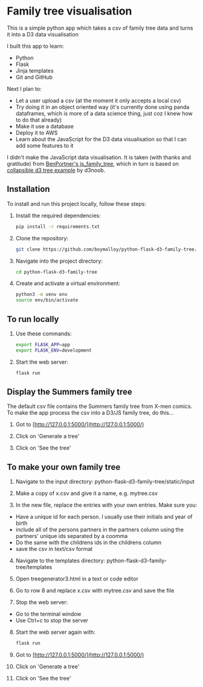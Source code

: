 # Family tree visualisation

This is a simple python app which takes a csv of family tree data and turns it into a D3 data visualisation 

I built this app to learn:
* Python
* Flask
* Jinja templates
* Git and GitHub

Next I plan to:
* Let a user upload a csv (at the moment it only accepts a local csv)
* Try doing it in an object oriented way (it's currently done using panda dataframes, which is more of a data science thing, just coz I knew how to do that already)
* Make it use a database
* Deploy it to AWS
* Learn about the JavaScript for the D3 data visualisation so that I can add some features to it 

I didn't make the JavaScript data visualisation. It is taken (with thanks and gratitude) from [BenPortner's js_family_tree](https://github.com/BenPortner/js_family_tree), which in turn is based on [collapsible d3 tree example](https://gist.github.com/d3noob/43a860bc0024792f8803bba8ca0d5ecd) by d3noob.

## Installation
To install and run this project locally, follow these steps:

1. Install the required dependencies:
    ```bash
    pip install -r requirements.txt
    ```
    
2. Clone the repository:
    ```bash
    git clone https://github.com/boymalloy/python-flask-d3-family-tree.git
    ```

3. Navigate into the project directory:
    ```bash
    cd python-flask-d3-family-tree
    ```

4. Create and activate a virtual environment:
    ```bash
    python3 -m venv env
    source env/bin/activate
    ```
## To run locally

1. Use these commands:
    ```bash
    export FLASK_APP=app
    export FLASK_ENV=development
    ```
2. Start the web server:
    ```bash
    flask run
    ```
## Display the Summers family tree

The default csv file contains the Summers family tree from X-men comics. To make the app process the csv into a D3/JS family tree, do this...

1. Got to [http://127.0.0.1:5000/](http://127.0.0.1:5000/)

2. Click on 'Generate a tree'

3. Click on 'See the tree'

## To make your own family tree

1. Navigate to the input directory: python-flask-d3-family-tree/static/input

2. Make a copy of x.csv and give it a name, e.g. mytree.csv

3. In the new file, replace the entries with your own entries. Make sure you:
* Have a unique id for each person. I usually use their initials and year of birth
* include all of the persons partners in the partners column using the partners' unique ids separated by a coomma
* Do the same with the childrens ids in the childrens column
* save the csv in text/csv format

4. Navigate to the templates directory: python-flask-d3-family-tree/templates

5. Open treegenerator3.html in a text or code editor

6. Go to row 8 and replace x.csv with mytree.csv and save the file

7. Stop the web server:
* Go to the terminal window
* Use Ctrl+c to stop the server

8. Start the web server again with:
    ```bash
    flask run
    ```

8. Got to [http://127.0.0.1:5000/](http://127.0.0.1:5000/)

9. Click on 'Generate a tree'

10. Click on 'See the tree'
